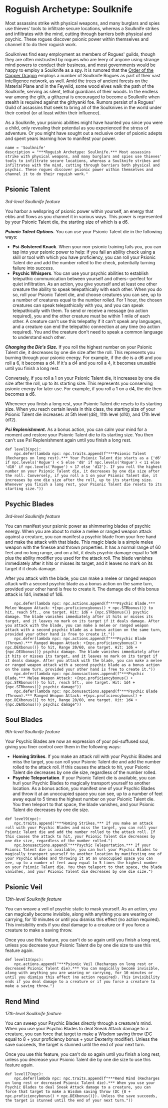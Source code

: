 # Roguish Archetype: Soulknife
Most assassins strike with physical weapons, and many burglars and spies use thieves' tools to infiltrate secure locations, whereas a Soulknife strikes and infiltrates with the mind, cutting through barriers both physical and psychic. These rogues discover psionic power within themselves and channel it to do their roguish work. 

Soulknives find easy employment as members of Rogues' guilds, though they are often mistrusted by rogues who are leery of anyone using strange mind powers to conduct their business, and most governments would be happy to employ a Soulknife as a spy. It is rumored that the [Order of the Copper Dragon](../../Organizations/DraconicOrder/Copper.md) employs a number of Soulknife Rogues as part of their vast intelligence network, as well. Amid the trees of ancient forests on the Material Plane and in the Feywild, some wood elves walk the path of the Soulknife, serving as silent, lethal guardians of their woods. In the endless war among the gith, a githzerai is encouraged to become a Soulknife when stealth is required against the githyanki foe. Rumors persist of a Rogues' Guild of assassins that seek to bring all of the Soulknives in the world under their control (or at least within their influence).

As a Soulknife, your psionic abilities might have haunted you since you were a child, only revealing their potential as you experienced the stress of adventure. Or you might have sought out a reclusive order of psionic adepts and spent years learning how to manifest your power.

```
name = 'Soulknife'
description = "***Roguish Archetype: Soulknife.*** Most assassins strike with physical weapons, and many burglars and spies use thieves' tools to infiltrate secure locations, whereas a Soulknife strikes and infiltrates with the mind, cutting through barriers both physical and psychic. These rogues discover psionic power within themselves and channel it to do their roguish work."
```

## Psionic Talent
*3rd-level Soulknife feature*

You harbor a wellspring of psionic power within yourself, an energy that ebbs and flows as you channel it in various ways. This power is represented by your Psionic Talent die, the starting size of which is a d6.

***Psionic Talent Options.*** You can use your Psionic Talent die in the following ways:

* **Psi-Bolstered Knack**. When your non-psionic training fails you, you can tap into your psionic power to help: if you fail an ability check using a skill or tool with which you have proficiency, you can roll your Psionic Talent die and add the number rolled to the check, potentially turning failure into success.
* **Psychic Whispers**. You can use your psychic abilities to establish telepathic communication between yourself and others--perfect for quiet infiltration. As an action, you give yourself and at least one other creature the ability to speak telepathically with each other. When you do so, roll your Psionic Talent die, and choose creatures you can see, up to a number of creatures equal to the number rolled. For 1 hour, the chosen creatures can speak telepathically with you, and you can speak telepathically with them. To send or receive a message (no action required), you and the other creature must be within 1 mile of each other. A creature can't use this telepathy if it can't speak any languages, and a creature can end the telepathic connection at any time (no action required). You and the creature don't need to speak a common language to understand each other.

***Changing the Die's Size.*** If you roll the highest number on your Psionic Talent die, it decreases by one die size after the roll. This represents you burning through your psionic energy. For example, if the die is a d6 and you roll a 6, it becomes a d4. If it's a d4 and you roll a 4, it becomes unusable until you finish a long rest.

Conversely, if you roll a 1 on your Psionic Talent die, it increases by one die size after the roll, up to its starting size. This represents you conserving psionic energy for later use. For example, if you roll a 1 on a d4, the die then becomes a d6.

Whenever you finish a long rest, your Psionic Talent die resets to its starting size. When you reach certain levels in this class, the starting size of your Psionic Talent die increases: at 5th level (d8), 11th level (d10), and 17th level (d12).

***Psi Replenishment.*** As a bonus action, you can calm your mind for a moment and restore your Psionic Talent die to its starting size. You then can't use Psi Replenishment again until you finish a long rest.

```
def level3(npc):
    npc.defer(lambda npc: npc.traits.append(f"***Psionic Talent (Recharges on long rest).*** Your Psionic Talent die starts as a {'d6' if npc.levels('Rogue') < 5 else 'd8' if npc.levels('Rogue') < 11 else 'd10' if npc.levels('Rogue') < 17 else 'd12'}. If you roll the highest number on your Psionic Talent die, it decreases by one die size after the roll. Conversely, if you roll a 1 on your Psionic Talent die, it increases by one die size after the roll, up to its starting size. Whenever you finish a long rest, your Psionic Talent die resets to its starting size."))
```

## Psychic Blades
*3rd-level Soulknife feature*

You can manifest your psionic power as shimmering blades of psychic energy. When you are about to make a melee or ranged weapon attack against a creature, you can manifest a psychic blade from your free hand and make the attack with that blade. This magic blade is a simple melee weapon with the finesse and thrown properties. It has a normal range of 60 feet and no long range, and on a hit, it deals psychic damage equal to 1d6 plus the ability modifier you used for the attack roll. The blade vanishes immediately after it hits or misses its target, and it leaves no mark on its target if it deals damage.

After you attack with the blade, you can make a melee or ranged weapon attack with a second psychic blade as a bonus action on the same turn, provided your other hand is free to create it. The damage die of this bonus attack is 1d4, instead of 1d6.

```
    npc.defer(lambda npc: npc.actions.append(f"***Psychic Blade.*** Melee Weapon Attack: +{npc.proficiencybonus() + npc.STRbonus()} to hit, reach 5ft., one target. Hit: 1d6 + {npc.STRbonus()} psychic damage. The blade vanishes immediately after it hits or misses its target, and it leaves no mark on its target if it deals damage. After you attack with the blade, you can make a melee or ranged weapon attack with a second psychic blade as a bonus action on the same turn, provided your other hand is free to create it."))
    npc.defer(lambda npc: npc.actions.append(f"***Psychic Blade (Thrown).*** Ranged Weapon Attack: +{npc.proficiencybonus() + npc.DEXbonus()} to hit, Range 20/60, one target. Hit: 1d6 + {npc.DEXbonus()} psychic damage. The blade vanishes immediately after it hits or misses its target, and it leaves no mark on its target if it deals damage. After you attack with the blade, you can make a melee or ranged weapon attack with a second psychic blade as a bonus action on the same turn, provided your other hand is free to create it."))
    npc.defer(lambda npc: npc.bonusactions.append(f"***Psychic Blade.*** Melee Weapon Attack: +{npc.proficiencybonus() + npc.STRbonus()} to hit, reach 5ft., one target. Hit: 1d4 + {npc.STRbonus()} psychic damage"))
    npc.defer(lambda npc: npc.bonusactions.append(f"***Psychic Blade (Thrown).*** Ranged Weapon Attack: +{npc.proficiencybonus() + npc.DEXbonus()} to hit, Range 20/60, one target. Hit: 1d4 + {npc.DEXbonus()} psychic damage"))
```

## Soul Blades
*9th-level Soulknife feature*

Your Psychic Blades are now an expression of your psi-suffused soul, giving you finer control over them in the following ways:

* **Homing Strikes**. If you make an attack roll with your Psychic Blades and miss the target, you can roll your Psionic Talent die and add the number rolled to the attack roll. If this causes the attack to hit, your Psionic Talent die decreases by one die size, regardless of the number rolled.
* **Psychic Teleportation**. If your Psionic Talent die is available, you can hurl your Psychic Blades to magically transport yourself to another location. As a bonus action, you manifest one of your Psychic Blades and throw it at an unoccupied space you can see, up to a number of feet away equal to 5 times the highest number on your Psionic Talent die. You then teleport to that space, the blade vanishes, and your Psionic Talent die decreases by one die size.

```
def level9(npc):
    npc.traits.append("***Homing Strikes.*** If you make an attack roll with your Psychic Blades and miss the target, you can roll your Psionic Talent die and add the number rolled to the attack roll. If this causes the attack to hit, your Psionic Talent die decreases by one die size, regardless of the number rolled.")
    npc.bonusactions.append("***Psychic Teleportation.*** If your Psionic Talent die is available, you can hurl your Psychic Blades to magically transport yourself to another location by manifesting one of your Psychic Blades and throwing it at an unoccupied space you can see, up to a number of feet away equal to 5 times the highest number on your Psionic Talent die. You then teleport to that space, the blade vanishes, and your Psionic Talent die decreases by one die size.")
```

## Psionic Veil
*13th-level Soulknife feature*

You can weave a veil of psychic static to mask yourself. As an action, you can magically become invisible, along with anything you are wearing or carrying, for 10 minutes or until you dismiss this effect (no action required). This invisibility ends if you deal damage to a creature or if you force a creature to make a saving throw.

Once you use this feature, you can't do so again until you finish a long rest, unless you decrease your Psionic Talent die by one die size to use this feature again.

```
def level13(npc):
    npc.actions.append("***Psionic Veil (Recharges on long rest or decreased Psionic Talent die).*** You can magically become invisible, along with anything you are wearing or carrying, for 10 minutes or until you dismiss this effect (no action required). This invisibility ends if you deal damage to a creature or if you force a creature to make a saving throw.")
```

## Rend Mind
*17th-level Soulknife feature*

You can sweep your Psychic Blades directly through a creature's mind. When you use your Psychic Blades to deal Sneak Attack damage to a creature, you can force that target to make a Wisdom saving throw (DC equal to 8 + your proficiency bonus + your Dexterity modifier). Unless the save succeeds, the target is stunned until the end of your next turn.

Once you use this feature, you can't do so again until you finish a long rest, unless you decrease your Psionic Talent die by one die size to use this feature again.

```
def level17(npc):
    npc.defer(lambda npc: npc.traits.append(f"***Rend Mind (Recharges on long rest or decreased Psionic Talent die).*** When you use your Psychic Blades to deal Sneak Attack damage to a creature, you can force that target to make a Wisdom saving throw (DC {8 + npc.proficiencybonus() + npc.DEXbonus()}). Unless the save succeeds, the target is stunned until the end of your next turn."))
```
